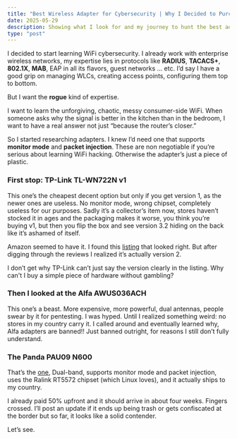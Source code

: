 ```yaml
---
title: "Best Wireless Adapter for Cybersecurity | Why I Decided to Purchase the PAU09 N600"  
date: 2025-05-29  
description: Showing what I look for and my journey to hunt the best adapter  
type: "post"  
---
```


I decided to start learning WiFi cybersecurity. I already work with enterprise wireless networks, my expertise lies in protocols like **RADIUS**, **TACACS+**, **802.1X**, **MAB**, EAP in all its flavors, guest networks ... etc. I’d say I have a good grip on managing WLCs, creating access points, configuring them top to bottom.

But I want the **rogue** kind of expertise.

I want to learn the unforgiving, chaotic, messy consumer-side WiFi. When someone asks why the signal is better in the kitchen than in the bedroom, I want to have a real answer not just “because the router’s closer.”

So I started researching adapters. I knew I’d need one that supports **monitor mode** and **packet injection**. These are non negotiable if you’re serious about learning WiFi hacking. Otherwise the adapter’s just a piece of plastic.

### First stop: TP-Link TL-WN722N v1

This one’s the cheapest decent option but only if you get version 1, as the newer ones are useless. No monitor mode, wrong chipset, completely useless for our purposes. Sadly it’s a collector’s item now, stores haven’t stocked it in ages and the packaging makes it worse, you think you’re buying v1, but then you flip the box and see version 3.2 hiding on the back like it’s ashamed of itself.

Amazon seemed to have it. I found this [listing](https://www.amazon.com/Tp-Link-TL-WN722N-IEEE-802-11n-draft/dp/B002SZEOLG/) that looked right. But after digging through the reviews I realized it’s actually version 2.

I don’t get why TP-Link can’t just say the version clearly in the listing. Why can't I buy a simple piece of hardware without gambling?

### Then I looked at the Alfa AWUS036ACH

This one’s a beast. More expensive, more powerful, dual antennas, people swear by it for pentesting. I was hyped. Until I realized something weird: no stores in my country carry it. I called around and eventually learned why, Alfa adapters are banned!! Just banned outright, for reasons I still don’t fully understand.

### The Panda PAU09 N600

That’s the [one](https://www.amazon.com/Panda-Wireless-PAU09-Adapter-Antennas/dp/B01LY35HGO/), Dual-band, supports monitor mode and packet injection, uses the Ralink RT5572 chipset (which Linux loves), and it actually ships to my country.

I already paid 50% upfront and it should arrive in about four weeks. Fingers crossed. I’ll post an update if it ends up being trash or gets confiscated at the border but so far, it looks like a solid contender.

Let’s see.